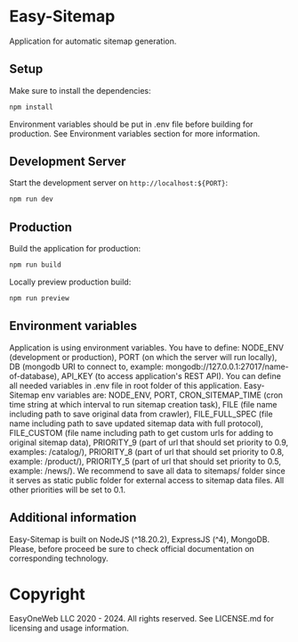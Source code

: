 # Easy-Sitemap
Application for automatic sitemap generation.

## Setup

Make sure to install the dependencies:

```bash
npm install
```

Environment variables should be put in .env file before building for production. See Environment variables section for more information.

## Development Server

Start the development server on `http://localhost:${PORT}`:

```bash
npm run dev
```

## Production

Build the application for production:

```bash
npm run build
```

Locally preview production build:

```bash
npm run preview
```

## Environment variables

Application is using environment variables. You have to define: NODE_ENV (development or production), PORT (on which the server will run locally), DB (mongodb URI to connect to, example: mongodb://127.0.0.1:27017/name-of-database), API_KEY (to access application's REST API). You can define all needed variables in .env file in root folder of this application. Easy-Sitemap env variables are: NODE_ENV, PORT, CRON_SITEMAP_TIME (cron time string at which interval to run sitemap creation task), FILE (file name including path to save original data from crawler), FILE_FULL_SPEC (file name including path to save updated sitemap data with full protocol), FILE_CUSTOM (file name including path to get custom urls for adding to original sitemap data), PRIORITY_9 (part of url that should set priority to 0.9, examples: /catalog/), PRIORITY_8 (part of url that should set priority to 0.8, example: /product/), PRIORITY_5 (part of url that should set priority to 0.5, example: /news/). We recommend to save all data to sitemaps/ folder since it serves as static public folder for external access to sitemap data files. All other priorities will be set to 0.1.

## Additional information

Easy-Sitemap is built on NodeJS (^18.20.2), ExpressJS (^4), MongoDB. Please, before proceed be sure to check official documentation on corresponding technology.

# Copyright

EasyOneWeb LLC 2020 - 2024. All rights reserved. See LICENSE.md for licensing and usage information.
